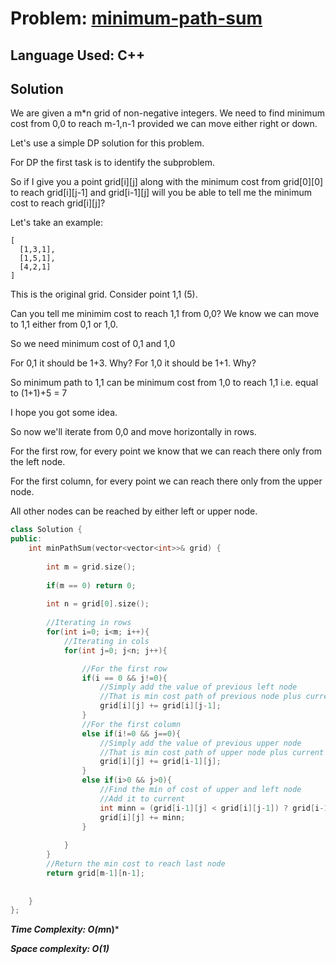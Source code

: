 
# Problem: [minimum-path-sum](https://leetcode.com/problems/minimum-path-sum/)

## Language Used: C++

## Solution

We are given a m*n grid of non-negative integers.
We need to find minimum cost from 0,0 to reach m-1,n-1 provided we can move either right or down.

Let's use a simple DP solution for this problem.

For DP the first task is to identify the subproblem.

So if I give you a point grid[i][j] along with the minimum cost from grid[0][0] to reach grid[i][j-1] and grid[i-1][j] will you be able to tell me the minimum cost to reach grid[i][j]?

Let's take an example:

```text
[
  [1,3,1],
  [1,5,1],
  [4,2,1]
]
```

This is the original grid.
Consider point 1,1 (5).

Can you tell me minimim cost to reach 1,1 from 0,0?
We know we can move to 1,1 either from 0,1 or 1,0. 

So we need minimum cost of 0,1 and 1,0

For 0,1 it should be 1+3. Why?
For 1,0 it should be 1+1. Why?

So minimum path to 1,1 can be minimum cost from 1,0 to reach 1,1 i.e. equal to (1+1)+5 = 7

I hope you got some idea.

So now we'll iterate from 0,0 and move horizontally in rows.

For the first row, for every point we know that we can reach there only from the left node.

For the first column, for every point we can reach there only from the upper node.

All other nodes can be reached by either left or upper node.


```c++
class Solution {
public:
    int minPathSum(vector<vector<int>>& grid) {
        
        int m = grid.size();
        
        if(m == 0) return 0;
        
        int n = grid[0].size();
        
        //Iterating in rows
        for(int i=0; i<m; i++){
            //Iterating in cols
            for(int j=0; j<n; j++){

                //For the first row
                if(i == 0 && j!=0){
                    //Simply add the value of previous left node
                    //That is min cost path of previous node plus current node
                    grid[i][j] += grid[i][j-1];
                }
                //For the first column
                else if(i!=0 && j==0){
                    //Simply add the value of previous upper node
                    //That is min cost path of upper node plus current node
                    grid[i][j] += grid[i-1][j];
                }
                else if(i>0 && j>0){
                    //Find the min of cost of upper and left node
                    //Add it to current
                    int minn = (grid[i-1][j] < grid[i][j-1]) ? grid[i-1][j] : grid[i][j-1];
                    grid[i][j] += minn;
                }
                
            }
        }
        //Return the min cost to reach last node
        return grid[m-1][n-1];
        
        
    }
};

```

***Time Complexity: O(m*n)***

***Space complexity: O(1)***
